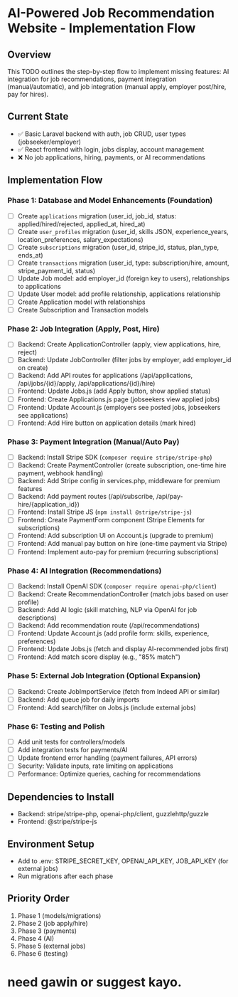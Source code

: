 # AI-Powered Job Recommendation Website - Implementation Flow

## Overview
This TODO outlines the step-by-step flow to implement missing features: AI integration for job recommendations, payment integration (manual/automatic), and job integration (manual apply, employer post/hire, pay for hires).

## Current State
- ✅ Basic Laravel backend with auth, job CRUD, user types (jobseeker/employer)
- ✅ React frontend with login, jobs display, account management
- ❌ No job applications, hiring, payments, or AI recommendations

## Implementation Flow

### Phase 1: Database and Model Enhancements (Foundation)
- [ ] Create `applications` migration (user_id, job_id, status: applied/hired/rejected, applied_at, hired_at)
- [ ] Create `user_profiles` migration (user_id, skills JSON, experience_years, location_preferences, salary_expectations)
- [ ] Create `subscriptions` migration (user_id, stripe_id, status, plan_type, ends_at)
- [ ] Create `transactions` migration (user_id, type: subscription/hire, amount, stripe_payment_id, status)
- [ ] Update Job model: add employer_id (foreign key to users), relationships to applications
- [ ] Update User model: add profile relationship, applications relationship
- [ ] Create Application model with relationships
- [ ] Create Subscription and Transaction models

### Phase 2: Job Integration (Apply, Post, Hire)
- [ ] Backend: Create ApplicationController (apply, view applications, hire, reject)
- [ ] Backend: Update JobController (filter jobs by employer, add employer_id on create)
- [ ] Backend: Add API routes for applications (/api/applications, /api/jobs/{id}/apply, /api/applications/{id}/hire)
- [ ] Frontend: Update Jobs.js (add Apply button, show applied status)
- [ ] Frontend: Create Applications.js page (jobseekers view applied jobs)
- [ ] Frontend: Update Account.js (employers see posted jobs, jobseekers see applications)
- [ ] Frontend: Add Hire button on application details (mark hired)

### Phase 3: Payment Integration (Manual/Auto Pay)
- [ ] Backend: Install Stripe SDK (`composer require stripe/stripe-php`)
- [ ] Backend: Create PaymentController (create subscription, one-time hire payment, webhook handling)
- [ ] Backend: Add Stripe config in services.php, middleware for premium features
- [ ] Backend: Add payment routes (/api/subscribe, /api/pay-hire/{application_id})
- [ ] Frontend: Install Stripe JS (`npm install @stripe/stripe-js`)
- [ ] Frontend: Create PaymentForm component (Stripe Elements for subscriptions)
- [ ] Frontend: Add subscription UI on Account.js (upgrade to premium)
- [ ] Frontend: Add manual pay button on hire (one-time payment via Stripe)
- [ ] Frontend: Implement auto-pay for premium (recurring subscriptions)

### Phase 4: AI Integration (Recommendations)
- [ ] Backend: Install OpenAI SDK (`composer require openai-php/client`)
- [ ] Backend: Create RecommendationController (match jobs based on user profile)
- [ ] Backend: Add AI logic (skill matching, NLP via OpenAI for job descriptions)
- [ ] Backend: Add recommendation route (/api/recommendations)
- [ ] Frontend: Update Account.js (add profile form: skills, experience, preferences)
- [ ] Frontend: Update Jobs.js (fetch and display AI-recommended jobs first)
- [ ] Frontend: Add match score display (e.g., "85% match")

### Phase 5: External Job Integration (Optional Expansion)
- [ ] Backend: Create JobImportService (fetch from Indeed API or similar)
- [ ] Backend: Add queue job for daily imports
- [ ] Frontend: Add search/filter on Jobs.js (include external jobs)

### Phase 6: Testing and Polish
- [ ] Add unit tests for controllers/models
- [ ] Add integration tests for payments/AI
- [ ] Update frontend error handling (payment failures, API errors)
- [ ] Security: Validate inputs, rate limiting on applications
- [ ] Performance: Optimize queries, caching for recommendations

## Dependencies to Install
- Backend: stripe/stripe-php, openai-php/client, guzzlehttp/guzzle
- Frontend: @stripe/stripe-js

## Environment Setup
- Add to .env: STRIPE_SECRET_KEY, OPENAI_API_KEY, JOB_API_KEY (for external jobs)
- Run migrations after each phase

## Priority Order
1. Phase 1 (models/migrations)
2. Phase 2 (job apply/hire)
3. Phase 3 (payments)
4. Phase 4 (AI)
5. Phase 5 (external jobs)
6. Phase 6 (testing)


#  need gawin or suggest kayo.
